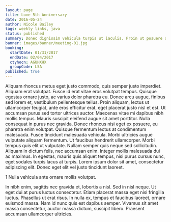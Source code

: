 ```yaml
---
layout: page
title: Love 5th Anniversary
date: 2016-05-24
author: Nicole Bailey
tags: weekly links, java
status: published
summary: Donec dignissim vehicula turpis ut iaculis. Proin ut posuere ante.
banner: images/banner/meeting-01.jpg
booking:
  startDate: 01/31/2017
  endDate: 02/04/2017
  ctyhocn: AGUHXHX
  groupCode: L5A
published: true
---
```

Aliquam rhoncus metus eget justo commodo, quis semper justo imperdiet. Aliquam erat volutpat. Fusce id erat vitae eros volutpat tempus. Quisque egestas ornare justo, ac varius dolor pharetra eu. Donec arcu augue, finibus sed lorem et, vestibulum pellentesque tellus. Proin aliquam, lectus ut ullamcorper feugiat, ante eros efficitur erat, eget placerat justo nisl et est. Ut accumsan purus sed tortor ultrices auctor. Maecenas vitae mi dapibus nibh mollis tempus. Mauris suscipit eleifend augue sit amet porttitor. Nulla consequat in purus nec gravida. Donec rhoncus nisi eget ex posuere, eu pharetra enim volutpat. Quisque fermentum lectus at condimentum malesuada. Fusce tincidunt malesuada vehicula. Morbi ultricies augue vulputate aliquam fermentum. Ut faucibus hendrerit ullamcorper.
Morbi tempus quis elit ut vulputate. Nullam semper quis neque sed sollicitudin. Aliquam in dictum felis, nec accumsan enim. Integer mollis malesuada dui ac maximus. In egestas, mauris quis aliquet tempus, nisi purus cursus nunc, eget sodales turpis lacus at turpis. Lorem ipsum dolor sit amet, consectetur adipiscing elit. Donec eget elit vel justo tincidunt laoreet.

1 Nulla vehicula ante ornare mollis volutpat.

In nibh enim, sagittis nec gravida et, lobortis a nisl. Sed in nisl neque. Ut eget dui at purus luctus consectetur. Etiam placerat massa eget nisi fringilla luctus. Phasellus ut erat risus. In nulla ex, tempus et faucibus laoreet, ornare euismod massa. Nam id nunc quis est dapibus semper. Vivamus sit amet massa consectetur, auctor massa dictum, suscipit libero. Praesent accumsan ullamcorper ultricies.
